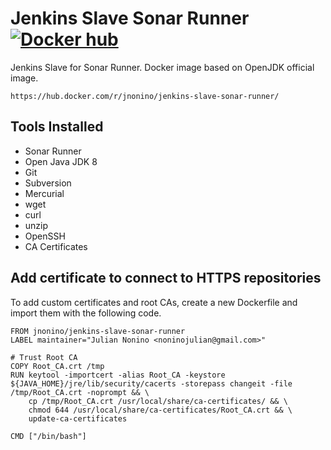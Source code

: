# Jenkins Slave Sonar Runner [![Docker hub](https://img.shields.io/docker/pulls/jnonino/jenkins-slave-sonar-runner.svg)](https://hub.docker.com/r/jnonino/jenkins-slave-sonar-runner/)

Jenkins Slave for Sonar Runner. Docker image based on OpenJDK official image.

	https://hub.docker.com/r/jnonino/jenkins-slave-sonar-runner/

## Tools Installed ##

- Sonar Runner
- Open Java JDK 8
- Git
- Subversion
- Mercurial
- wget
- curl
- unzip
- OpenSSH
- CA Certificates

## Add certificate to connect to HTTPS repositories

To add custom certificates and root CAs, create a new Dockerfile and import them with the following code.

	FROM jnonino/jenkins-slave-sonar-runner
	LABEL maintainer="Julian Nonino <noninojulian@gmail.com>"

	# Trust Root CA
	COPY Root_CA.crt /tmp
	RUN keytool -importcert -alias Root_CA -keystore ${JAVA_HOME}/jre/lib/security/cacerts -storepass changeit -file /tmp/Root_CA.crt -noprompt && \
		cp /tmp/Root_CA.crt /usr/local/share/ca-certificates/ && \
		chmod 644 /usr/local/share/ca-certificates/Root_CA.crt && \
		update-ca-certificates

	CMD ["/bin/bash"]
